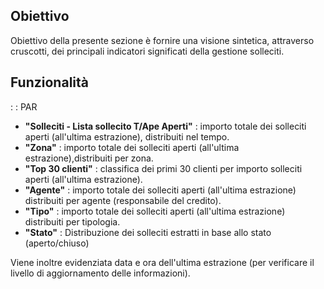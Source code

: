 ## Obiettivo
Obiettivo della presente sezione è fornire una visione sintetica, attraverso cruscotti,  dei principali indicatori  significati della gestione solleciti.

## Funzionalità
 :  : PAR
-  **"Solleciti - Lista sollecito T/Ape Aperti"** :  importo totale dei solleciti aperti (all'ultima estrazione), distribuiti nel tempo.
-  **"Zona"** :  importo totale dei solleciti aperti (all'ultima estrazione),distribuiti per zona.
-  **"Top 30 clienti"** :  classifica dei primi 30 clienti per importo solleciti aperti (all'ultima estrazione).
-  **"Agente"** :  importo totale dei solleciti aperti (all'ultima estrazione) distribuiti per agente (responsabile del credito).
-  **"Tipo"** :  importo totale dei solleciti aperti (all'ultima estrazione) distribuiti per tipologia.
-  **"Stato"** :  Distribuzione dei solleciti estratti  in base allo stato (aperto/chiuso)

Viene inoltre evidenziata data e ora dell'ultima estrazione (per verificare il livello di aggiornamento delle informazioni).








